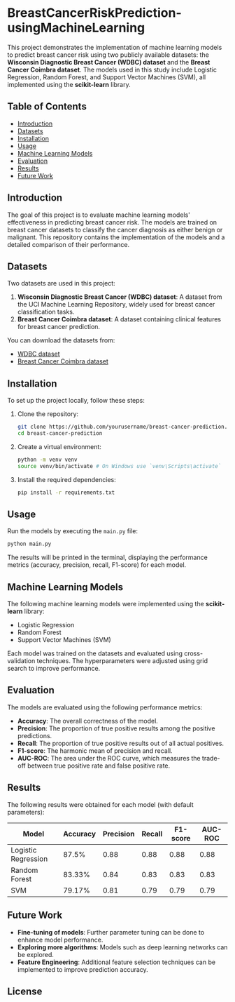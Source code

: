 # BreastCancerRiskPrediction-usingMachineLearning

This project demonstrates the implementation of machine learning models to predict breast cancer risk using two publicly available datasets: the **Wisconsin Diagnostic Breast Cancer (WDBC) dataset** and the **Breast Cancer Coimbra dataset**. The models used in this study include Logistic Regression, Random Forest, and Support Vector Machines (SVM), all implemented using the **scikit-learn** library.

## Table of Contents
- [Introduction](#introduction)
- [Datasets](#datasets)
- [Installation](#installation)
- [Usage](#usage)
- [Machine Learning Models](#machine-learning-models)
- [Evaluation](#evaluation)
- [Results](#results)
- [Future Work](#future-work)

## Introduction
The goal of this project is to evaluate machine learning models' effectiveness in predicting breast cancer risk. The models are trained on breast cancer datasets to classify the cancer diagnosis as either benign or malignant. This repository contains the implementation of the models and a detailed comparison of their performance.

## Datasets
Two datasets are used in this project:

1. **Wisconsin Diagnostic Breast Cancer (WDBC) dataset**: A dataset from the UCI Machine Learning Repository, widely used for breast cancer classification tasks.
2. **Breast Cancer Coimbra dataset**: A dataset containing clinical features for breast cancer prediction.

You can download the datasets from:
- [WDBC dataset](https://archive.ics.uci.edu/ml/datasets/Breast+Cancer+Wisconsin+%28Diagnostic%29)
- [Breast Cancer Coimbra dataset](https://archive.ics.uci.edu/ml/datasets/Breast+Cancer+Coimbra)

## Installation
To set up the project locally, follow these steps:

1. Clone the repository:
   ```bash
   git clone https://github.com/yourusername/breast-cancer-prediction.git
   cd breast-cancer-prediction
   ```

2. Create a virtual environment:
   ```bash
   python -m venv venv
   source venv/bin/activate # On Windows use `venv\Scripts\activate`
   ```

3. Install the required dependencies:
   ```bash
   pip install -r requirements.txt
   ```

## Usage
Run the models by executing the `main.py` file:
```bash
python main.py
```

The results will be printed in the terminal, displaying the performance metrics (accuracy, precision, recall, F1-score) for each model.

## Machine Learning Models
The following machine learning models were implemented using the **scikit-learn** library:
- Logistic Regression
- Random Forest
- Support Vector Machines (SVM)

Each model was trained on the datasets and evaluated using cross-validation techniques. The hyperparameters were adjusted using grid search to improve performance.

## Evaluation
The models are evaluated using the following performance metrics:
- **Accuracy**: The overall correctness of the model.
- **Precision**: The proportion of true positive results among the positive predictions.
- **Recall**: The proportion of true positive results out of all actual positives.
- **F1-score**: The harmonic mean of precision and recall.
- **AUC-ROC**: The area under the ROC curve, which measures the trade-off between true positive rate and false positive rate.

## Results
The following results were obtained for each model (with default parameters):

| Model               | Accuracy | Precision | Recall | F1-score | AUC-ROC |
|---------------------|----------|-----------|--------|----------|---------|
| Logistic Regression | 87.5%    | 0.88      | 0.88   | 0.88     | 0.88    |
| Random Forest       | 83.33%   | 0.84      | 0.83   | 0.83     | 0.83    |
| SVM                 | 79.17%   | 0.81      | 0.79   | 0.79     | 0.79    |

## Future Work
- **Fine-tuning of models**: Further parameter tuning can be done to enhance model performance.
- **Exploring more algorithms**: Models such as deep learning networks can be explored.
- **Feature Engineering**: Additional feature selection techniques can be implemented to improve prediction accuracy.

## License
